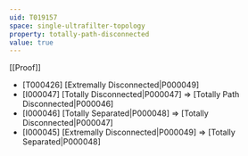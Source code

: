 ```yaml
---
uid: T019157
space: single-ultrafilter-topology
property: totally-path-disconnected
value: true
---
```

[[Proof]]

* [T000426] [Extremally Disconnected|P000049]
* [I000047] [Totally Disconnected|P000047] => [Totally Path Disconnected|P000046]
* [I000046] [Totally Separated|P000048] => [Totally Disconnected|P000047]
* [I000045] [Extremally Disconnected|P000049] => [Totally Separated|P000048]

